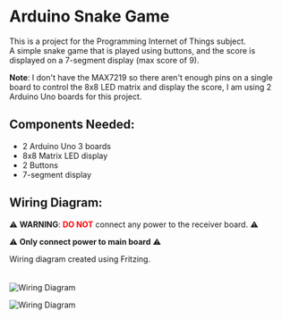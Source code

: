 # Arduino Snake Game

This is a project for the Programming Internet of Things subject.  
A simple snake game that is played using buttons, and the score is displayed on a 7-segment display (max score of 9).

**Note**: I don't have the MAX7219 so there aren't enough pins on a single board to control the 8x8 LED matrix and display the score, I am using 2 Arduino Uno boards for this project.

## Components Needed:
- 2 Arduino Uno 3 boards
- 8x8 Matrix LED display
- 2 Buttons
- 7-segment display

## Wiring Diagram:
⚠️ **WARNING**: <span style="color:red">**DO NOT**</span> connect any power to the receiver board. ⚠️

⚠️ **Only connect power to main board** ⚠️

Wiring diagram created using Fritzing.  
<br><br>
![Wiring Diagram](https://github.com/user-attachments/assets/f2f90276-4aae-40d7-9a9e-914b795a08d6)

![Wiring Diagram](https://github.com/user-attachments/assets/c85fe674-0ea0-4ef0-bea6-9fd1022bdfc7)
